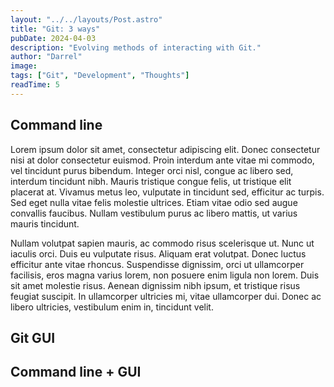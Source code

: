 ```yaml
---
layout: "../../layouts/Post.astro"
title: "Git: 3 ways"
pubDate: 2024-04-03
description: "Evolving methods of interacting with Git."
author: "Darrel"
image:
tags: ["Git", "Development", "Thoughts"]
readTime: 5
---
```


## Command line

Lorem ipsum dolor sit amet, consectetur adipiscing elit. Donec consectetur nisi at dolor consectetur euismod. Proin interdum ante vitae mi commodo, vel tincidunt purus bibendum. Integer orci nisl, congue ac libero sed, interdum tincidunt nibh. Mauris tristique congue felis, ut tristique elit placerat at. Vivamus metus leo, vulputate in tincidunt sed, efficitur ac turpis. Sed eget nulla vitae felis molestie ultrices. Etiam vitae odio sed augue convallis faucibus. Nullam vestibulum purus ac libero mattis, ut varius mauris tincidunt.

Nullam volutpat sapien mauris, ac commodo risus scelerisque ut. Nunc ut iaculis orci. Duis eu vulputate risus. Aliquam erat volutpat. Donec luctus efficitur ante vitae rhoncus. Suspendisse dignissim, orci ut ullamcorper facilisis, eros magna varius lorem, non posuere enim ligula non lorem. Duis sit amet molestie risus. Aenean dignissim nibh ipsum, et tristique risus feugiat suscipit. In ullamcorper ultricies mi, vitae ullamcorper dui. Donec ac libero ultricies, vestibulum enim in, tincidunt velit.

## Git GUI

## Command line + GUI
